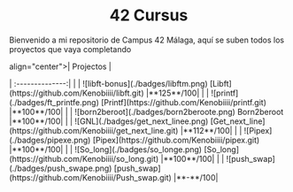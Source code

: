 <h1 align="center"> 42 Cursus </h1>

<p>Bienvenido a mi repositorio de Campus 42 Málaga, aquí se suben todos los proyectos que vaya completando</p>

<p> align="center">| Projectos       |</p>
| :--------------:|
|                 |
![libft-bonus](./badges/libftm.png)
[Libft](https://github.com/Kenobiiii/libft.git)
|**125**/100|
|                 |
![printf](./badges/ft_printfe.png)
[Printf](https://github.com/Kenobiiii/printf.git)
|**100**/100|
|                 |
![born2beroot](./badges/born2beroote.png)
Born2beroot
|**100**/100|
|                 |
![GNL](./badges/get_next_linee.png)
[Get_next_line](https://github.com/Kenobiiii/get_next_line.git)
|**112**/100|
|                 |
![Pipex](./badges/pipexe.png)
[Pipex](https://github.com/Kenobiiii/pipex.git)
|**100**/100|
|                 |
![So_long](./badges/so_longe.png)
[So_long](https://github.com/Kenobiiii/so_long.git)
|**100**/100|
|                 |
![push_swap](./badges/push_swape.png)
[push_swap](https://github.com/Kenobiiii/Push_swap.git)
|**-**/100|

